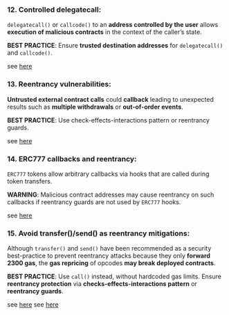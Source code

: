 ### 12. Controlled delegatecall:

`delegatecall()` or `callcode()` to an **address controlled by the user** allows **execution of malicious contracts** in the context of the caller’s state.

**BEST PRACTICE**: Ensure **trusted destination addresses** for `delegatecall()` and `callcode()`.

see [here](https://swcregistry.io/docs/SWC-112)

### 13. Reentrancy vulnerabilities:

**Untrusted external contract calls** could **callback** leading to unexpected results such as **multiple withdrawals** or **out-of-order events**.

**BEST PRACTICE**: Use check-effects-interactions pattern or reentrancy guards.

see [here](https://swcregistry.io/docs/SWC-107)

### 14. ERC777 callbacks and reentrancy:

`ERC777` tokens allow arbitrary callbacks via hooks that are called during token transfers.

**WARNING**: Malicious contract addresses may cause reentrancy on such callbacks if reentrancy guards are not used by `ERC777` hooks.

see [here](https://quantstamp.com/blog/how-the-dforce-hacker-used-reentrancy-to-steal-25-million)

### 15. Avoid transfer()/send() as reentrancy mitigations:

Although `transfer()` and `send()` have been recommended as a security best-practice to prevent reentrancy attacks because they only **forward 2300 gas**, the **gas repricing** of opcodes **may break deployed contracts**.

**BEST PRACTICE**: Use `call()` instead, without hardcoded gas limits. Ensure **reentrancy protection** via **checks-effects-interactions pattern** or **reentrancy guards**.

see [here](https://consensys.net/diligence/blog/2019/09/stop-using-soliditys-transfer-now/)
see [here](https://swcregistry.io/docs/SWC-134)
